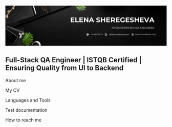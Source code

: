 [![Header](https://github.com/redana-ursa-qa/redana-ursa-qa/blob/main/assets/White%20and%20Black%20Simple%20Marketing%20LinkedIn%20Banner-2.png)](https://www.linkedin.com/in/redana-ursa-qa/)

## Full-Stack QA Engineer | ISTQB Certified | Ensuring Quality from UI to Backend

About me

My CV

Languages and Tools

Test documentation

How to reach me



